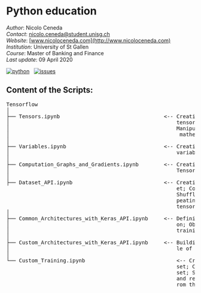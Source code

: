 # Python education

*Author*: Nicolo Ceneda \
*Contact*: nicolo.ceneda@student.unisg.ch \
*Website*: [www.nicoloceneda.com](http://www.nicoloceneda.com) \
*Institution*: University of St Gallen \
*Course*: Master of Banking and Finance \
*Last update*: 09 April 2020

<!-- buttons -->
<p align="left">
    <a href="https://www.python.org/">
        <img src="https://img.shields.io/badge/python-v3-brightgreen.svg"
            alt="python"></a> &nbsp;
    <a href="https://github.com/nicoloceneda/Python-edu/graphs/commit-activity">
        <img src="https://img.shields.io/badge/Maintained%3F-yes-brightgreen.svg"
            alt="issues"></a> &nbsp;
</p>

## Content of the Scripts:
<pre>
Tensorflow
│
├── Tensors.ipynb                                 <-- Creating tensors; Accessing the values of a 
│                                                     tensor; Manipulating the data type of a tensor;
│                                                     Manipulating the shape of a tensor; Applying 
│                                                      mathematical operations to tensors
│
├── Variables.ipynb                               <-- Creating variables; Accessing the values of a
│                                                     variable; Modifying the values of a variable
│                                                     
├── Computation_Graphs_and_Gradients.ipynb        <-- Creating a computation graph [TensorFlow v1.x,
│                                                     TensorFlow v2]; Computing gradients
│
├── Dataset_API.ipynb                             <-- Creating a dataset; Iterating through a datas-
                                                      et; Combining two tensors into a joint dataset; 
                                                      Shuffling the dataset, creating batches and re-
                                                      peating; Fetching available datasets from the 
                                                      tensorflow_datasets library    
│
├── Common_Architectures_with_Keras_API.ipynb     <-- Defining the model; Defining the loss functi-
│                                                     on; Obtaining the training data; Defining the
│                                                     training loop                     
│
├── Custom_Architectures_with_Keras_API.ipynb     <-- Building a feedforward neural network; Examp-
│                                                     le of a XOR classification problem
│
└── Custom_Training.ipynb                             <-- Creating a dataset; Iterating through a 
                                                      set; Combining two tensors into a joint data- 
                                                      set; Shuffling the dataset, creating batches 
                                                      and repeating; Fetching available datasets f-
                                                      rom the tensorflow_datasets library
</pre>

